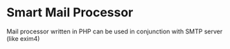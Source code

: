 Smart Mail Processor
====================

Mail processor written in PHP can be used in conjunction with SMTP server (like exim4)
